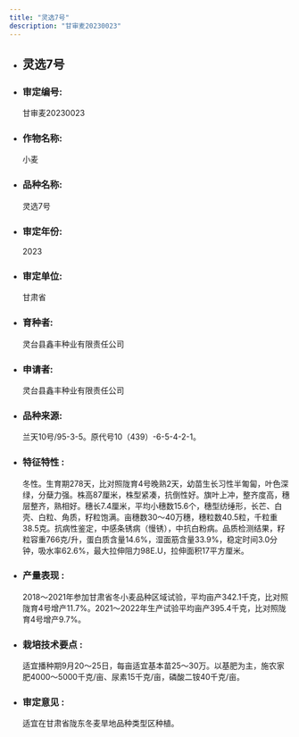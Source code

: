 ```yaml
---
title: "灵选7号"
description: "甘审麦20230023"
---
```

* ## 灵选7号
* ###  审定编号:  
   甘审麦20230023

*  ### 作物名称:  
   小麦

*   ###  品种名称: 
    灵选7号

*   ### 审定年份: 
    2023

*   ### 审定单位:  
    甘肃省

*   ### 育种者:  
    灵台县鑫丰种业有限责任公司

*   ### 申请者:  
    灵台县鑫丰种业有限责任公司

*   ### 品种来源:  
    兰天10号/95-3-5。原代号10（439）-6-5-4-2-1。 

*   ### 特征特性 : 
    冬性。生育期278天，比对照陇育4号晚熟2天，幼苗生长习性半匍匐，叶色深绿，分蘖力强。株高87厘米，株型紧凑，抗倒性好。旗叶上冲，整齐度高，穗层整齐，熟相好。穗长7.4厘米，平均小穗数15.6个，穗型纺缍形，长芒、白壳、白粒、角质，籽粒饱满。亩穗数30～40万穗，穗粒数40.5粒，千粒重38.5克。抗病性鉴定，中感条锈病（慢锈），中抗白粉病。品质检测结果，籽粒容重766克/升，蛋白质含量14.6%，湿面筋含量33.9%，稳定时间3.0分钟，吸水率62.6%，最大拉伸阻力98E.U，拉伸面积17平方厘米。 

*   ### 产量表现 : 
    2018～2021年参加甘肃省冬小麦品种区域试验，平均亩产342.1千克，比对照陇育4号增产11.7%。2021～2022年生产试验平均亩产395.4千克，比对照陇育4号增产9.7%。

*   ### 栽培技术要点 : 
    适宜播种期9月20～25日，每亩适宜基本苗25～30万。以基肥为主，施农家肥4000～5000千克/亩、尿素15千克/亩，磷酸二铵40千克/亩。

*   ### 审定意见 : 
    适宜在甘肃省陇东冬麦旱地品种类型区种植。
